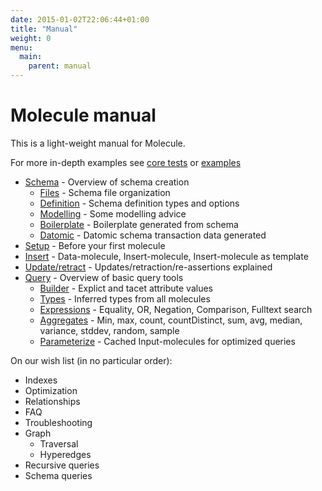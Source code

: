 ```yaml
---
date: 2015-01-02T22:06:44+01:00
title: "Manual"
weight: 0
menu:
  main:
    parent: manual
---
```


# Molecule manual

This is a light-weight manual for Molecule.

For more in-depth examples see 
[core tests](https://github.com/scalamolecule/molecule/tree/master/coretest/src/test/scala/molecule) 
or 
[examples](https://github.com/scalamolecule/molecule/tree/master/examples/src/test/scala/molecule/examples)


- [Schema](/manual/schema) - Overview of schema creation
  - [Files](/manual/schema/files) - Schema file organization
  - [Definition](/manual/schema/definition) - Schema definition types and options
  - [Modelling](/manual/schema/modelling) - Some modelling advice
  - [Boilerplate](/manual/schema/boilerplate) - Boilerplate generated from schema
  - [Datomic](/manual/schema/datomic-schema) - Datomic schema transaction data generated
- [Setup](/manual/setup) - Before your first molecule
- [Insert](/manual/insert) - Data-molecule, Insert-molecule, Insert-molecule as template
- [Update/retract](/manual/update) - Updates/retraction/re-assertions explained
- [Query](/manual/query) - Overview of basic query tools
  - [Builder](/manual/query/builder) - Explict and tacet attribute values
  - [Types](/manual/query/types) - Inferred types from all molecules
  - [Expressions](/manual/query/expressions) - Equality, OR, Negation, Comparison, Fulltext search
  - [Aggregates](/manual/query/aggregates) - Min, max, count, countDistinct, sum, avg, median, variance, stddev, random, sample
  - [Parameterize](/manual/query/parameterize) - Cached Input-molecules for optimized queries
  
  
On our wish list (in no particular order):
  
- Indexes
- Optimization
- Relationships
- FAQ
- Troubleshooting
- Graph
  - Traversal
  - Hyperedges
- Recursive queries
- Schema queries